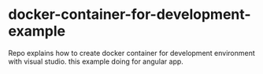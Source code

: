 # docker-container-for-development-example
Repo explains how to create docker container for development environment with visual studio. this example doing for angular app.

